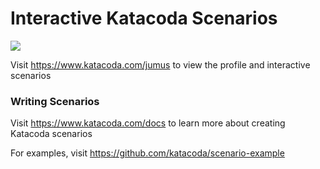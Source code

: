 # Interactive Katacoda Scenarios

[![](http://shields.katacoda.com/katacoda/jumus/count.svg)](https://www.katacoda.com/jumus "Get your profile on Katacoda.com")

Visit https://www.katacoda.com/jumus to view the profile and interactive scenarios

### Writing Scenarios
Visit https://www.katacoda.com/docs to learn more about creating Katacoda scenarios

For examples, visit https://github.com/katacoda/scenario-example
